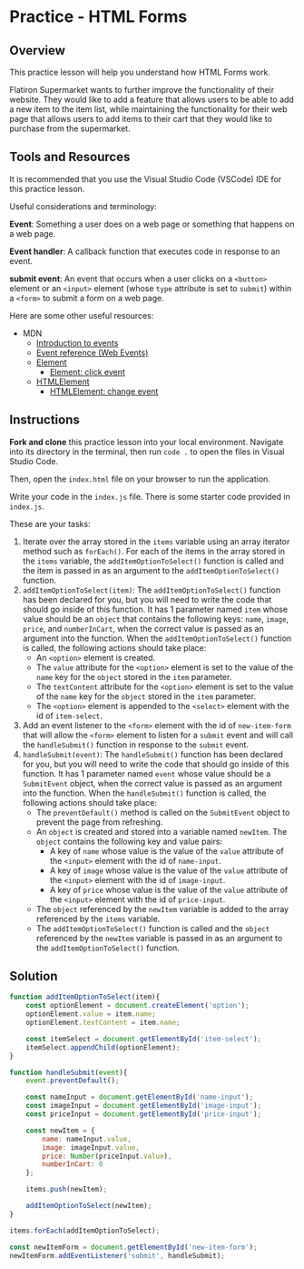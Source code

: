 # Practice - HTML Forms

## Overview

This practice lesson will help you understand how HTML Forms work.

Flatiron Supermarket wants to further improve the functionality of their website. They would like to add a feature that allows users to be able to add a new item to the item list, while maintaining the functionality for their web page that allows users to add items to their cart that they would like to purchase from the supermarket.

## Tools and Resources

It is recommended that you use the Visual Studio Code (VSCode) IDE for this practice lesson.

Useful considerations and terminology:

**Event**: Something a user does on a web page or something that happens on a web page.

**Event handler**: A callback function that executes code in response to an event.

**submit event**: An event that occurs when a user clicks on a `<button>` element or an `<input>` element (whose `type` attribute is set to `submit`) within a `<form>` to submit a form on a web page.

Here are some other useful resources:
- MDN
  - [Introduction to events](https://developer.mozilla.org/en-US/docs/Learn/JavaScript/Building_blocks/Events)
  - [Event reference (Web Events)](https://developer.mozilla.org/en-US/docs/Web/Events)
  - [Element](https://developer.mozilla.org/en-US/docs/Web/API/Element)
    - [Element: click event](https://developer.mozilla.org/en-US/docs/Web/API/Element/click_event)
  - [HTMLElement](https://developer.mozilla.org/en-US/docs/Web/API/HTMLElement)
    - [HTMLElement: change event](https://developer.mozilla.org/en-US/docs/Web/API/HTMLElement/change_event)

## Instructions

**Fork and clone** this practice lesson into your local environment. Navigate into its
directory in the terminal, then run `code .` to open the files in Visual Studio
Code.

Then, open the `index.html` file on your browser to run the application.

Write your code in the `index.js` file. There is some starter code provided in `index.js`.

These are your tasks:

1. Iterate over the array stored in the `items` variable using an array iterator method such as `forEach()`. For each of the items in the array stored in the `items` variable, the `addItemOptionToSelect()` function is called and the item is passed in as an argument to the `addItemOptionToSelect()` function.
2. `addItemOptionToSelect(item)`: The `addItemOptionToSelect()` function has been declared for you, but you will need to write the code that should go inside of this function. It has 1 parameter named `item` whose value should be an `object` that contains the following keys: `name`, `image`, `price`, and `numberInCart`, when the correct value is passed as an argument into the function. When the `addItemOptionToSelect()` function is called, the following actions should take place:
    - An `<option>` element is created.
    - The `value` attribute for the `<option>` element is set to the value of the `name` key for the `object` stored in the `item` parameter.
    - The `textContent` attribute for the `<option>` element is set to the value of the `name` key for the `object` stored in the `item` parameter.
    - The `<option>` element is appended to the `<select>` element with the id of `item-select`.
3. Add an event listener to the `<form>` element with the id of `new-item-form` that will allow the `<form>` element to listen for a `submit` event and will call the `handleSubmit()` function in response to the `submit` event.
4. `handleSubmit(event)`: The `handleSubmit()` function has been declared for you, but you will need to write the code that should go inside of this function. It has 1 parameter named `event` whose value should be a `SubmitEvent` object, when the correct value is passed as an argument into the function. When the `handleSubmit()` function is called, the following actions should take place:
    - The `preventDefault()` method is called on the `SubmitEvent` object to prevent the page from refreshing.
    - An `object` is created and stored into a variable named `newItem`. The `object` contains the following key and value pairs:
      - A key of `name` whose value is the value of the `value` attribute of the `<input>` element with the id of `name-input`.
      - A key of `image` whose value is the value of the `value` attribute of the `<input>` element with the id of `image-input`.
      - A key of `price` whose value is the value of the `value` attribute of the `<input>` element with the id of `price-input`.
    - The `object` referenced by the `newItem` variable is added to the array referenced by the `items` variable.
    - The `addItemOptionToSelect()` function is called and the `object` referenced by the `newItem` variable is passed in as an argument to the `addItemOptionToSelect()` function.

## Solution

```javascript
function addItemOptionToSelect(item){
    const optionElement = document.createElement('option');
    optionElement.value = item.name;
    optionElement.textContent = item.name;

    const itemSelect = document.getElementById('item-select');
    itemSelect.appendChild(optionElement);
}

function handleSubmit(event){
    event.preventDefault();

    const nameInput = document.getElementById('name-input');
    const imageInput = document.getElementById('image-input');
    const priceInput = document.getElementById('price-input');

    const newItem = {
        name: nameInput.value,
        image: imageInput.value,
        price: Number(priceInput.value),
        numberInCart: 0
    };

    items.push(newItem);

    addItemOptionToSelect(newItem);
}

items.forEach(addItemOptionToSelect);

const newItemForm = document.getElementById('new-item-form');
newItemForm.addEventListener('submit', handleSubmit);
```